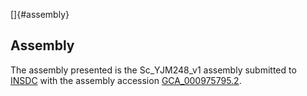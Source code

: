 []{#assembly}

Assembly
--------

The assembly presented is the Sc\_YJM248\_v1 assembly submitted to
[INSDC](http://www.insdc.org) with the assembly accession
[GCA\_000975795.2](http://www.ebi.ac.uk/ena/data/view/GCA_000975795.2).
